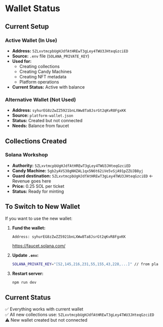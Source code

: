 # Wallet Status

## Current Setup

### Active Wallet (In Use)
- **Address:** `5ZLxvtmcpbUgHJdfAtHREwT3gLey4TWU3JHteqGzciED`
- **Source:** `.env` file (`SOLANA_PRIVATE_KEY`)
- **Used for:**
  - Creating collections
  - Creating Candy Machines
  - Creating NFT metadata
  - Platform operations
- **Current Status:** Active with balance

### Alternative Wallet (Not Used)
- **Address:** `syhurEG8zZwZZ5921bnLXWw8Ta8JsrGt2qKvR8FgxKK`
- **Source:** `platform-wallet.json`
- **Status:** Created but not connected
- **Needs:** Balance from faucet

## Collections Created

### Solana Workshop
- **Authority:** `5ZLxvtmcpbUgHJdfAtHREwT3gLey4TWU3JHteqGzciED`
- **Candy Machine:** `5gb2yAVS38gNHZAL1qx5N6t62iVe5vSjA91pZZUJB8yj`
- **Guard destination:** `5ZLxvtmcpbUgHJdfAtHREwT3gLey4TWU3JHteqGzciED` ← Revenue goes here
- **Price:** 0.25 SOL per ticket
- **Status:** Ready for minting

## To Switch to New Wallet

If you want to use the new wallet:

1. **Fund the wallet:**
   ```
   Address: syhurEG8zZwZZ5921bnLXWw8Ta8JsrGt2qKvR8FgxKK
   ```
   https://faucet.solana.com/

2. **Update `.env`:**
   ```bash
   SOLANA_PRIVATE_KEY="[52,145,216,231,55,155,43,228,...]" // from platform-wallet.json
   ```

3. **Restart server:**
   ```bash
   npm run dev
   ```

## Current Status

✅ Everything works with current wallet  
✅ All new collections use: `5ZLxvtmcpbUgHJdfAtHREwT3gLey4TWU3JHteqGzciED`  
⚠️ New wallet created but not connected

